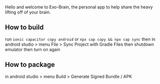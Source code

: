 Hello and welcome to Exo-Brain, the personal app to help share the heavy lifting off of your brain.


## How to build

run ```ionic capacitor copy android``` or ```npx cap copy && npx cap sync```
then in android studio > menu File > Sync Project with Gradle Files
then shutdown emulator then turn on again

## How to package

in android studio > menu Build > Generate Signed Bundle / APK

